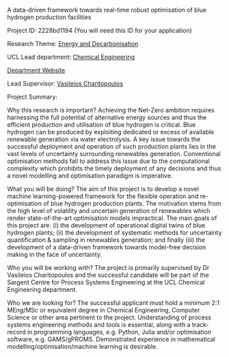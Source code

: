A data-driven framework towards real-time robust optimisation of blue hydrogen production facilities

Project ID: 2228bd1194
(You will need this ID for your application)

Research Theme: [Energy and Decarbonisation](../themes/energy-and-decarbonisation.md)

UCL Lead department: [Chemical Engineering](../departments/chemical-engineering.md)

[Department Website](https://www.ucl.ac.uk/chemical-engineering)

Lead Supervisor: [Vasileios Charitopoulos](https://iris.ucl.ac.uk/iris/browse/profile?upi=VCHAR89)

Project Summary:

Why this research is important?
 Achieving the Net-Zero ambition requires harnessing the full potential of alternative energy sources and thus the efficient production and utilisation of blue hydrogen is critical. Blue hydrogen can be produced by exploiting dedicated or excess of available renewable generation via water electrolysis. A key issue towards the successful deployment and operation of such production plants lies in the vast levels of uncertainty surrounding renewables generation. Conventional optimisation methods fail to address this issue due to the computational complexity which prohibits the timely deployment of any decisions and thus a novel modelling and optimisation paradigm is imperative.
 
 What you will be doing?
 The aim of this project is to develop a novel machine learning-powered framework for the flexible operation and re-optimisation of blue hydrogen production plants. The motivation stems from the high level of volatility and uncertain generation of renewables which render state-of-the-art optimisation models impractical. The main goals of this project are: (i) the development of operational digital twins of blue hydrogen plants; (ii) the development of systematic methods for uncertainty quantification & sampling in renewables generation; and finally (iii) the development of a data-driven framework towards model-free decision making in the face of uncertainty. 
 
 Who you will be working with?
 The project is primarily supervised by Dr Vasileios Charitopoulos and the successful candidate will be part of the Sargent Centre for Process Systems Engineering at the UCL Chemical Engineering department. 
 
 Who we are looking for?
 The successful applicant must hold a minimum 2:1 MEng/MSc or equivalent degree in Chemical Engineering, Computer Science or other area pertinent to the project. Understanding of process systems engineering methods and tools is essential, along with a track-record in programming languages, e.g. Python, Julia and/or optimisation software, e.g. GAMS/gPROMS. Demonstrated experience in mathematical modelling/optimisation/machine learning is desirable.